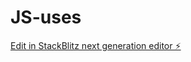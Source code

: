 # JS-uses

[Edit in StackBlitz next generation editor ⚡️](https://stackblitz.com/~/github.com/Ratneshtripathi07/JS-uses)